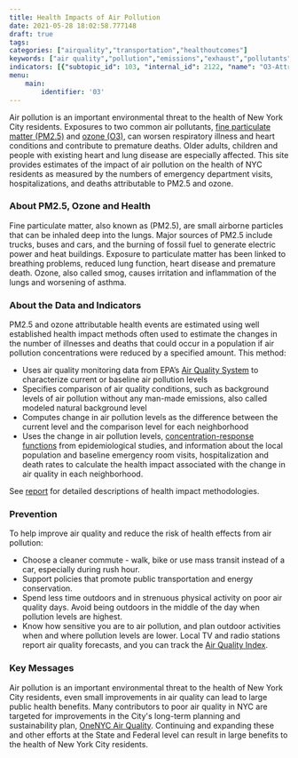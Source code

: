 ```yaml
---
title: Health Impacts of Air Pollution
date: 2021-05-28 18:02:58.777148
draft: true
tags: 
categories: ["airquality","transportation","healthoutcomes"]
keywords: ["air quality","pollution","emissions","exhaust","pollutants","pm2.5","asthma","breathing","lungs","asthma","respiratory","illness","hospitalizations","emergency department visits"]
indicators: [{"subtopic_id": 103, "internal_id": 2122, "name": "O3-Attributable Asthma Emergency Department Visits", "URL": "https://a816-dohbesp.nyc.gov/IndicatorPublic/VisualizationData.aspx?id=2122,719b87,103,Summarize"}, {"subtopic_id": 103, "internal_id": 2124, "name": "O3-Attributable Asthma Hospitalizations ", "URL": "https://a816-dohbesp.nyc.gov/IndicatorPublic/VisualizationData.aspx?id=2124,719b87,103,Summarize"}, {"subtopic_id": 103, "internal_id": 2121, "name": "O3-Attributable Cardiac and Respiratory Deaths ", "URL": "https://a816-dohbesp.nyc.gov/IndicatorPublic/VisualizationData.aspx?id=2121,719b87,103,Summarize"}, {"subtopic_id": 103, "internal_id": 2117, "name": "PM2.5-Attributable Asthma Emergency Department Visits ", "URL": "https://a816-dohbesp.nyc.gov/IndicatorPublic/VisualizationData.aspx?id=2117,719b87,103,Summarize"}, {"subtopic_id": 103, "internal_id": 2120, "name": "PM2.5-Attributable Cardiovascular Hospitalizations (Adults 40 Yrs and Older) ", "URL": "https://a816-dohbesp.nyc.gov/IndicatorPublic/VisualizationData.aspx?id=2120,719b87,103,Summarize"}, {"subtopic_id": 103, "internal_id": 2108, "name": "PM2.5-Attributable Deaths ", "URL": "https://a816-dohbesp.nyc.gov/IndicatorPublic/VisualizationData.aspx?id=2108,719b87,103,Summarize"}, {"subtopic_id": 103, "internal_id": 2119, "name": "PM2.5-Attributable Respiratory Hospitalizations (Adults 20 Yrs and Older)", "URL": "https://a816-dohbesp.nyc.gov/IndicatorPublic/VisualizationData.aspx?id=2119,719b87,103,Summarize"}]
menu:
    main:
        identifier: '03'
---
```


Air pollution is an important environmental threat to the health of New York City residents. Exposures to two common air pollutants, [fine particulate matter (PM2.5)](http://www.nyc.gov/html/doh/html/environmental/tracking-glossary.shtml) and [ozone (O3)](http://www.nyc.gov/html/doh/html/environmental/tracking-glossary.shtml), can worsen respiratory illness and heart conditions and contribute to premature deaths. Older adults, children and people with existing heart and lung disease are especially affected. This site provides estimates of the impact of air pollution on the health of NYC residents as measured by the numbers of emergency department visits, hospitalizations, and deaths attributable to PM2.5 and ozone.

### About PM2.5, Ozone and Health

Fine particulate matter, also known as (PM2.5), are small airborne particles that can be inhaled deep into the lungs. Major sources of PM2.5 include trucks, buses and cars, and the burning of fossil fuel to generate electric power and heat buildings. Exposure to particulate matter has been linked to breathing problems, reduced lung function, heart disease and premature death. Ozone, also called smog, causes irritation and inflammation of the lungs and worsening of asthma.   
  
### About the Data and Indicators

PM2.5 and ozone attributable health events are estimated using well established health impact methods often used to estimate the changes in the number of illnesses and deaths that could occur in a population if air pollution concentrations were reduced by a specified amount. This method:

* Uses air quality monitoring data from EPA’s [Air Quality System](http://www.epa.gov/ttn/airs/airsaqs/) to characterize current or baseline air pollution levels
* Specifies comparison of air quality conditions, such as background levels of air pollution without any man-made emissions, also called modeled natural background level
* Computes change in air pollution levels as the difference between the current level and the comparison level for each neighborhood
* Uses the change in air pollution levels, [concentration-response functions](http://www.nyc.gov/html/doh/html/environmental/tracking-glossary.shtml) from epidemiological studies, and information about the local population and baseline emergency room visits, hospitalization and death rates to calculate the health impact associated with the change in air quality in each neighborhood.

See [report](http://www.nyc.gov/html/doh/downloads/pdf/eode/eode-air-quality-impact.pdf) for detailed descriptions of health impact methodologies.

### Prevention

To help improve air quality and reduce the risk of health effects from air pollution:

* Choose a cleaner commute - walk, bike or use mass transit instead of a car, especially during rush hour.
* Support policies that promote public transportation and energy conservation.
* Spend less time outdoors and in strenuous physical activity on poor air quality days. Avoid being outdoors in the middle of the day when pollution levels are highest.
* Know how sensitive you are to air pollution, and plan outdoor activities when and where pollution levels are lower. Local TV and radio stations report air quality forecasts, and you can track the [Air Quality Index](http://www.dec.ny.gov/cfmx/extapps/aqi/aqi_forecast.cfm "Air Quality Index").

### Key Messages

Air pollution is an important environmental threat to the health of New York City residents, even small improvements in air quality can lead to large public health benefits. Many contributors to poor air quality in NYC are targeted for improvements in the City's long-term planning and sustainability plan, [OneNYC Air Quality](http://www1.nyc.gov/html/onenyc/visions/sustainability/goal-3.html "OneNYC Air Quality "). Continuing and expanding these and other efforts at the State and Federal level can result in large benefits to the health of New York City residents.
